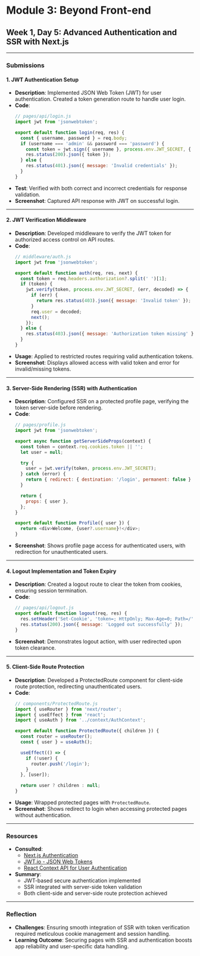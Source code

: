 # **Module 3: Beyond Front-end**
## **Week 1, Day 5: Advanced Authentication and SSR with Next.js**

---

### **Submissions**

#### **1. JWT Authentication Setup**

- **Description**: Implemented JSON Web Token (JWT) for user authentication. Created a token generation route to handle user login.
- **Code**:
   ```javascript
   // pages/api/login.js
   import jwt from 'jsonwebtoken';

   export default function login(req, res) {
     const { username, password } = req.body;
     if (username === 'admin' && password === 'password') {
       const token = jwt.sign({ username }, process.env.JWT_SECRET, { expiresIn: '1h' });
       res.status(200).json({ token });
     } else {
       res.status(401).json({ message: 'Invalid credentials' });
     }
   }
   ```
- **Test**: Verified with both correct and incorrect credentials for response validation.
- **Screenshot**: Captured API response with JWT on successful login.

---

#### **2. JWT Verification Middleware**

- **Description**: Developed middleware to verify the JWT token for authorized access control on API routes.
- **Code**:
   ```javascript
   // middleware/auth.js
   import jwt from 'jsonwebtoken';

   export default function auth(req, res, next) {
     const token = req.headers.authorization?.split(' ')[1];
     if (token) {
       jwt.verify(token, process.env.JWT_SECRET, (err, decoded) => {
         if (err) {
           return res.status(403).json({ message: 'Invalid token' });
         }
         req.user = decoded;
         next();
       });
     } else {
       res.status(403).json({ message: 'Authorization token missing' });
     }
   }
   ```
- **Usage**: Applied to restricted routes requiring valid authentication tokens.
- **Screenshot**: Displays allowed access with valid token and error for invalid/missing tokens.

---

#### **3. Server-Side Rendering (SSR) with Authentication**

- **Description**: Configured SSR on a protected profile page, verifying the token server-side before rendering.
- **Code**:
   ```javascript
   // pages/profile.js
   import jwt from 'jsonwebtoken';

   export async function getServerSideProps(context) {
     const token = context.req.cookies.token || '';
     let user = null;

     try {
       user = jwt.verify(token, process.env.JWT_SECRET);
     } catch (error) {
       return { redirect: { destination: '/login', permanent: false } };
     }

     return {
       props: { user },
     };
   }

   export default function Profile({ user }) {
     return <div>Welcome, {user?.username}!</div>;
   }
   ```
- **Screenshot**: Shows profile page access for authenticated users, with redirection for unauthenticated users.

---

#### **4. Logout Implementation and Token Expiry**

- **Description**: Created a logout route to clear the token from cookies, ensuring session termination.
- **Code**:
   ```javascript
   // pages/api/logout.js
   export default function logout(req, res) {
     res.setHeader('Set-Cookie', 'token=; HttpOnly; Max-Age=0; Path=/');
     res.status(200).json({ message: 'Logged out successfully' });
   }
   ```
- **Screenshot**: Demonstrates logout action, with user redirected upon token clearance.

---

#### **5. Client-Side Route Protection**

- **Description**: Developed a ProtectedRoute component for client-side route protection, redirecting unauthenticated users.
- **Code**:
   ```javascript
   // components/ProtectedRoute.js
   import { useRouter } from 'next/router';
   import { useEffect } from 'react';
   import { useAuth } from '../context/AuthContext';

   export default function ProtectedRoute({ children }) {
     const router = useRouter();
     const { user } = useAuth();

     useEffect(() => {
       if (!user) {
         router.push('/login');
       }
     }, [user]);

     return user ? children : null;
   }
   ```
- **Usage**: Wrapped protected pages with `ProtectedRoute`.
- **Screenshot**: Shows redirect to login when accessing protected pages without authentication.

---

### **Resources**
- **Consulted**:
   - [Next.js Authentication](https://nextjs.org/docs/authentication)
   - [JWT.io - JSON Web Tokens](https://jwt.io/introduction/)
   - [React Context API for User Authentication](https://reactjs.org/docs/context.html)
- **Summary**:
   - JWT-based secure authentication implemented
   - SSR integrated with server-side token validation
   - Both client-side and server-side route protection achieved

---

### **Reflection**
- **Challenges**: Ensuring smooth integration of SSR with token verification required meticulous cookie management and session handling.
- **Learning Outcome**: Securing pages with SSR and authentication boosts app reliability and user-specific data handling.


